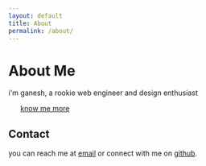 ```yaml
---
layout: default
title: About
permalink: /about/
---
```


<div class="about-content">
  <h1>About Me</h1>

  <p>i'm ganesh, a rookie web engineer and design enthusiast <a href="https://ganeshvath.netlify.app"><ul>know me more</ul></a></p>

  <h2>Contact</h2>

  <p>you can reach me at <a href="mailto:ganeshvathumilli@gmail.com">email</a> or connect with me on <a href="https://github.com/mc095">github</a>.</p>
</div>